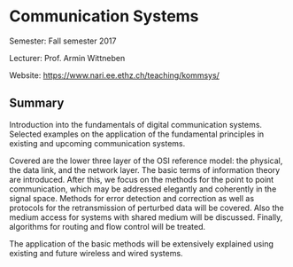 # Communication Systems

Semester: Fall semester 2017

Lecturer: Prof. Armin Wittneben

Website: https://www.nari.ee.ethz.ch/teaching/kommsys/

## Summary

Introduction into the fundamentals of digital communication systems. Selected examples on the application of the fundamental principles in existing and upcoming communication systems.

Covered are the lower three layer of the OSI reference model: the physical, the data link, and the network layer. The basic terms of information theory are introduced. After this, we focus on the methods for the point to point communication, which may be addressed elegantly and coherently in the signal space. Methods for error detection and correction as well as protocols for the retransmission of perturbed data will be covered. Also the medium access for systems with shared medium will be discussed. Finally, algorithms for routing and flow control will be treated.

The application of the basic methods will be extensively explained using existing and future wireless and wired systems.